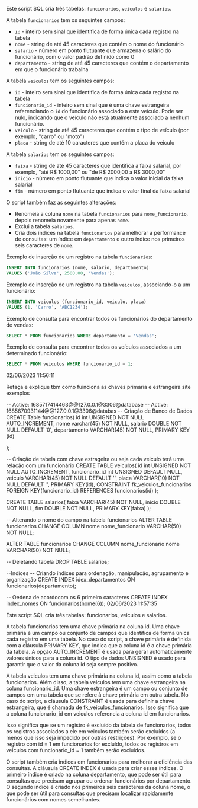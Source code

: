 Este script SQL cria três tabelas: `funcionarios`, `veiculos` e `salarios`.

A tabela `funcionarios` tem os seguintes campos:

- `id` - inteiro sem sinal que identifica de forma única cada registro na tabela
- `nome` - string de até 45 caracteres que contém o nome do funcionário
- `salario` - número em ponto flutuante que armazena o salário do funcionário, com o valor padrão definido como 0
- `departamento` - string de até 45 caracteres que contém o departamento em que o funcionário trabalha

A tabela `veiculos` tem os seguintes campos:

- `id` - inteiro sem sinal que identifica de forma única cada registro na tabela
- `funcionario_id` - inteiro sem sinal que é uma chave estrangeira referenciando o `id` do funcionário associado a este veículo. Pode ser nulo, indicando que o veículo não está atualmente associado a nenhum funcionário.
- `veiculo` - string de até 45 caracteres que contém o tipo de veículo (por exemplo, "carro" ou "moto")
- `placa` - string de até 10 caracteres que contém a placa do veículo

A tabela `salarios` tem os seguintes campos:

- `faixa` - string de até 45 caracteres que identifica a faixa salarial, por exemplo, "até R$ 1000,00" ou "de R$ 2000,00 a R$ 3000,00"
- `inicio` - número em ponto flutuante que indica o valor inicial da faixa salarial 
- `fim` - número em ponto flutuante que indica o valor final da faixa salarial

O script também faz as seguintes alterações:

- Renomeia a coluna `nome` na tabela `funcionarios` para `nome_funcionario`, depois renomeia novamente para apenas `nome`.
- Exclui a tabela `salarios`.
- Cria dois índices na tabela `funcionarios` para melhorar a performance de consultas: um índice em `departamento` e outro índice nos primeiros seis caracteres de `nome`.

Exemplo de inserção de um registro na tabela `funcionarios`:
```sql
INSERT INTO funcionarios (nome, salario, departamento) 
VALUES ('João Silva', 2500.00, 'Vendas');
```

Exemplo de inserção de um registro na tabela `veiculos`, associando-o a um funcionário:
```sql
INSERT INTO veiculos (funcionario_id, veiculo, placa) 
VALUES (1, 'Carro', 'ABC1234');
```

Exemplo de consulta para encontrar todos os funcionários do departamento de vendas:
```sql
SELECT * FROM funcionarios WHERE departamento = 'Vendas';
```

Exemplo de consulta para encontrar todos os veículos associados a um determinado funcionário:
```sql
SELECT * FROM veiculos WHERE funcionario_id = 1;
```
02/06/2023 11:56:11


Refaça e explique tbm como fuinciona as chaves primaria e estrangeira site exemplos



-- Active: 1685717414463@@127.0.0.1@3306@database
-- Active: 1685670931144@@127.0.0.1@3306@databas
-- Criação de Banco de Dados
CREATE Table funcionarios(
    id int UNSIGNED NOT NULL AUTO_INCREMENT,
    nome varchar(45) NOT NULL,
    salario DOUBLE NOT NULL DEFAULT '0',
    departamento VARCHAR(45) NOT NULL,
    PRIMARY KEY (id)
    
);

-- Criação de tabela com chave estrageira ou seja cada veiculo terá uma relação com um funcionário
  CREATE TABLE veiculos(
    id int UNSIGNED NOT NULL AUTO_INCREMENT,
    funcionario_id int UNSIGNED DEFAULT NULL,
    veiculo VARCHAR(45) NOT NULL DEFAULT '',
    placa VARCHAR(10) NOT NULL DEFAULT '',
    PRIMARY KEY(id),
    CONSTRAINT fk_veiculos_funcionarios FOREIGN KEY(funcionario_id) REFERENCES funcionarios(id)
  );

  CREATE TABLE salarios(
    faixa VARCHAR(45) NOT NULL,
    inicio DOUBLE  NOT NULL,
    fim DOUBLE  NOT NULL,
    PRIMARY KEY(faixa)
  );

-- Alterando o nome do campo na tabela funcionarios
  ALTER TABLE funcionarios CHANGE COLUMN nome nome_funcionario VARCHAR(50) NOT NULL;
  
  ALTER TABLE funcionarios CHANGE COLUMN nome_funcionario nome VARCHAR(50) NOT NULL;

  -- Deletando tabela
  DROP TABLE salarios;

  --Indices 
  -- Criando índices para ordenação, manipulação, agrupamento e organização
  CREATE INDEX idex_departamentos ON funcionarios(departamento);
  
  -- Oedena de acordocom os 6 primeiro caracteres
  CREATE INDEX index_nomes ON funcionarios(nome(6));
02/06/2023 11:57:35


Este script SQL cria três tabelas: funcionarios, veiculos e salarios.

A tabela funcionarios tem uma chave primária na coluna id. Uma chave primária é um campo ou conjunto de campos que identifica de forma única cada registro em uma tabela. No caso do script, a chave primária é definida com a cláusula PRIMARY KEY, que indica que a coluna id é a chave primária da tabela. A opção AUTO_INCREMENT é usada para gerar automaticamente valores únicos para a coluna id. O tipo de dados UNSIGNED é usado para garantir que o valor da coluna id seja sempre positivo.

A tabela veiculos tem uma chave primária na coluna id, assim como a tabela funcionarios. Além disso, a tabela veiculos tem uma chave estrangeira na coluna funcionario_id. Uma chave estrangeira é um campo ou conjunto de campos em uma tabela que se refere à chave primária em outra tabela. No caso do script, a cláusula CONSTRAINT é usada para definir a chave estrangeira, que é chamada de fk_veiculos_funcionarios. Isso significa que a coluna funcionario_id em veiculos referencia a coluna id em funcionarios.

Isso significa que se um registro é excluído da tabela de funcionarios, todos os registros associados a ele em veiculos também serão excluídos (a menos que isso seja impedido por outras restrições). Por exemplo, se o registro com id = 1 em funcionarios for excluído, todos os registros em veiculos com funcionario_id = 1 também serão excluídos.

O script também cria índices em funcionarios para melhorar a eficiência das consultas. A cláusula CREATE INDEX é usada para criar esses índices. O primeiro índice é criado na coluna departamento, que pode ser útil para consultas que precisam agrupar ou ordenar funcionários por departamento. O segundo índice é criado nos primeiros seis caracteres da coluna nome, o que pode ser útil para consultas que precisam localizar rapidamente funcionários com nomes semelhantes.